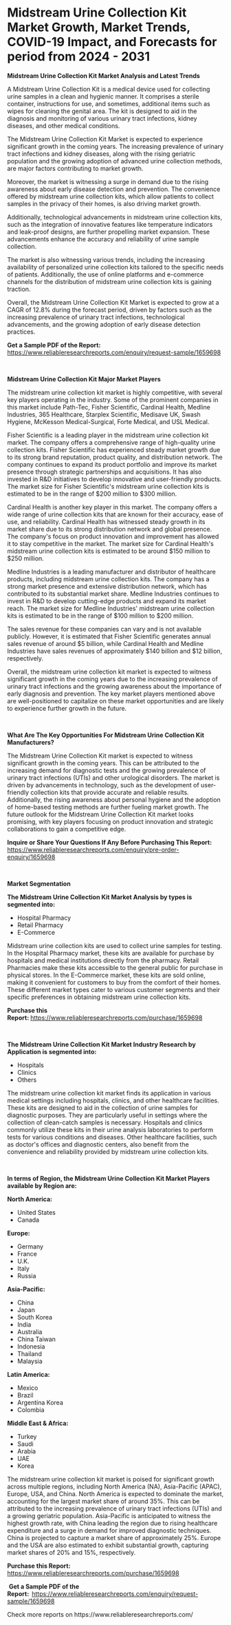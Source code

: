 <p><h1>Midstream Urine Collection Kit Market Growth, Market Trends, COVID-19 Impact, and Forecasts for period from 2024 - 2031</h1></p><p><strong>Midstream Urine Collection Kit Market Analysis and Latest Trends</strong></p>
<p><p>A Midstream Urine Collection Kit is a medical device used for collecting urine samples in a clean and hygienic manner. It comprises a sterile container, instructions for use, and sometimes, additional items such as wipes for cleaning the genital area. The kit is designed to aid in the diagnosis and monitoring of various urinary tract infections, kidney diseases, and other medical conditions.</p><p>The Midstream Urine Collection Kit Market is expected to experience significant growth in the coming years. The increasing prevalence of urinary tract infections and kidney diseases, along with the rising geriatric population and the growing adoption of advanced urine collection methods, are major factors contributing to market growth.</p><p>Moreover, the market is witnessing a surge in demand due to the rising awareness about early disease detection and prevention. The convenience offered by midstream urine collection kits, which allow patients to collect samples in the privacy of their homes, is also driving market growth.</p><p>Additionally, technological advancements in midstream urine collection kits, such as the integration of innovative features like temperature indicators and leak-proof designs, are further propelling market expansion. These advancements enhance the accuracy and reliability of urine sample collection.</p><p>The market is also witnessing various trends, including the increasing availability of personalized urine collection kits tailored to the specific needs of patients. Additionally, the use of online platforms and e-commerce channels for the distribution of midstream urine collection kits is gaining traction.</p><p>Overall, the Midstream Urine Collection Kit Market is expected to grow at a CAGR of 12.8% during the forecast period, driven by factors such as the increasing prevalence of urinary tract infections, technological advancements, and the growing adoption of early disease detection practices.</p></p>
<p><strong>Get a Sample PDF of the Report:&nbsp;</strong> <a href="https://www.reliableresearchreports.com/enquiry/request-sample/1659698">https://www.reliableresearchreports.com/enquiry/request-sample/1659698</a></p>
<p>&nbsp;</p>
<p><strong>Midstream Urine Collection Kit Major Market Players</strong></p>
<p><p>The midstream urine collection kit market is highly competitive, with several key players operating in the industry. Some of the prominent companies in this market include Path-Tec, Fisher Scientific, Cardinal Health, Medline Industries, 365 Healthcare, Starplex Scientific, Medisave UK, Swash Hygiene, McKesson Medical-Surgical, Forte Medical, and USL Medical.</p><p>Fisher Scientific is a leading player in the midstream urine collection kit market. The company offers a comprehensive range of high-quality urine collection kits. Fisher Scientific has experienced steady market growth due to its strong brand reputation, product quality, and distribution network. The company continues to expand its product portfolio and improve its market presence through strategic partnerships and acquisitions. It has also invested in R&D initiatives to develop innovative and user-friendly products. The market size for Fisher Scientific's midstream urine collection kits is estimated to be in the range of $200 million to $300 million.</p><p>Cardinal Health is another key player in this market. The company offers a wide range of urine collection kits that are known for their accuracy, ease of use, and reliability. Cardinal Health has witnessed steady growth in its market share due to its strong distribution network and global presence. The company's focus on product innovation and improvement has allowed it to stay competitive in the market. The market size for Cardinal Health's midstream urine collection kits is estimated to be around $150 million to $250 million.</p><p>Medline Industries is a leading manufacturer and distributor of healthcare products, including midstream urine collection kits. The company has a strong market presence and extensive distribution network, which has contributed to its substantial market share. Medline Industries continues to invest in R&D to develop cutting-edge products and expand its market reach. The market size for Medline Industries' midstream urine collection kits is estimated to be in the range of $100 million to $200 million.</p><p>The sales revenue for these companies can vary and is not available publicly. However, it is estimated that Fisher Scientific generates annual sales revenue of around $5 billion, while Cardinal Health and Medline Industries have sales revenues of approximately $140 billion and $12 billion, respectively.</p><p>Overall, the midstream urine collection kit market is expected to witness significant growth in the coming years due to the increasing prevalence of urinary tract infections and the growing awareness about the importance of early diagnosis and prevention. The key market players mentioned above are well-positioned to capitalize on these market opportunities and are likely to experience further growth in the future.</p></p>
<p>&nbsp;</p>
<p><strong>What Are The Key Opportunities For Midstream Urine Collection Kit Manufacturers?</strong></p>
<p><p>The Midstream Urine Collection Kit market is expected to witness significant growth in the coming years. This can be attributed to the increasing demand for diagnostic tests and the growing prevalence of urinary tract infections (UTIs) and other urological disorders. The market is driven by advancements in technology, such as the development of user-friendly collection kits that provide accurate and reliable results. Additionally, the rising awareness about personal hygiene and the adoption of home-based testing methods are further fueling market growth. The future outlook for the Midstream Urine Collection Kit market looks promising, with key players focusing on product innovation and strategic collaborations to gain a competitive edge.</p></p>
<p><strong>Inquire or Share Your Questions If Any Before Purchasing This Report:</strong> <a href="https://www.reliableresearchreports.com/enquiry/pre-order-enquiry/1659698">https://www.reliableresearchreports.com/enquiry/pre-order-enquiry/1659698</a></p>
<p>&nbsp;</p>
<p><strong>Market Segmentation</strong></p>
<p><strong>The Midstream Urine Collection Kit Market Analysis by types is segmented into:</strong></p>
<p><ul><li>Hospital Pharmacy</li><li>Retail Pharmacy</li><li>E-Commerce</li></ul></p>
<p><p>Midstream urine collection kits are used to collect urine samples for testing. In the Hospital Pharmacy market, these kits are available for purchase by hospitals and medical institutions directly from the pharmacy. Retail Pharmacies make these kits accessible to the general public for purchase in physical stores. In the E-Commerce market, these kits are sold online, making it convenient for customers to buy from the comfort of their homes. These different market types cater to various customer segments and their specific preferences in obtaining midstream urine collection kits.</p></p>
<p><strong>Purchase this Report:&nbsp;</strong><a href="https://www.reliableresearchreports.com/purchase/1659698">https://www.reliableresearchreports.com/purchase/1659698</a></p>
<p>&nbsp;</p>
<p><strong>The Midstream Urine Collection Kit Market Industry Research by Application is segmented into:</strong></p>
<p><ul><li>Hospitals</li><li>Clinics</li><li>Others</li></ul></p>
<p><p>The midstream urine collection kit market finds its application in various medical settings including hospitals, clinics, and other healthcare facilities. These kits are designed to aid in the collection of urine samples for diagnostic purposes. They are particularly useful in settings where the collection of clean-catch samples is necessary. Hospitals and clinics commonly utilize these kits in their urine analysis laboratories to perform tests for various conditions and diseases. Other healthcare facilities, such as doctor's offices and diagnostic centers, also benefit from the convenience and reliability provided by midstream urine collection kits.</p></p>
<p>&nbsp;</p>
<p><strong>In terms of Region, the Midstream Urine Collection Kit Market Players available by Region are:</strong></p>
<p>
    <p> <strong> North America: </strong>
        <ul>
            <li>United States</li>
            <li>Canada</li>
        </ul>
        </p> 
    <p> <strong> Europe: </strong>
        <ul>
            <li>Germany</li>
            <li>France</li>
            <li>U.K.</li>
            <li>Italy</li>
            <li>Russia</li>
        </ul>
        </p> 
    <p> <strong> Asia-Pacific: </strong>
        <ul>
            <li>China</li>
            <li>Japan</li>
            <li>South Korea</li>
            <li>India</li>
            <li>Australia</li>
            <li>China Taiwan</li>
            <li>Indonesia</li>
            <li>Thailand</li>
            <li>Malaysia</li>
        </ul>
        </p> 
    <p> <strong> Latin America: </strong>
        <ul>
            <li>Mexico</li>
            <li>Brazil</li>
            <li>Argentina Korea</li>
            <li>Colombia</li>
        </ul>
        </p> 
    <p> <strong> Middle East & Africa: </strong>
        <ul>
            <li>Turkey</li>
            <li>Saudi</li>
            <li>Arabia</li>
            <li>UAE</li>
            <li>Korea</li>
        </ul>
    </p>
    </p>
<p><p>The midstream urine collection kit market is poised for significant growth across multiple regions, including North America (NA), Asia-Pacific (APAC), Europe, USA, and China. North America is expected to dominate the market, accounting for the largest market share of around 35%. This can be attributed to the increasing prevalence of urinary tract infections (UTIs) and a growing geriatric population. Asia-Pacific is anticipated to witness the highest growth rate, with China leading the region due to rising healthcare expenditure and a surge in demand for improved diagnostic techniques. China is projected to capture a market share of approximately 25%. Europe and the USA are also estimated to exhibit substantial growth, capturing market shares of 20% and 15%, respectively.</p></p>
<p><strong>Purchase this Report: </strong><a href="https://www.reliableresearchreports.com/purchase/1659698">https://www.reliableresearchreports.com/purchase/1659698</a></p>
<p>&nbsp;<strong>Get a Sample PDF of the Report:&nbsp;&nbsp;</strong><a href="https://www.reliableresearchreports.com/enquiry/request-sample/1659698">https://www.reliableresearchreports.com/enquiry/request-sample/1659698</a></p>
<p><strong></strong></p>
<p>Check more reports on https://www.reliableresearchreports.com/</p>